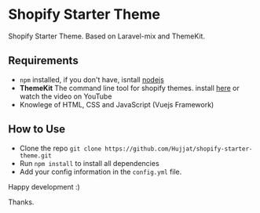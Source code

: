 # Shopify Starter Theme

Shopify Starter Theme.  Based on Laravel-mix and ThemeKit.

## Requirements
* `npm` installed, if you don't have, isntall [nodejs](https://nodejs.org/en/)
* **ThemeKit** The command line tool for shopify themes. install [here](https://shopify.github.io/themekit/) or watch the video on YouTube 
* Knowlege of HTML, CSS and JavaScript (Vuejs Framework)


## How to Use
* Clone the repo `git clone https://github.com/Hujjat/shopify-starter-theme.git`
* Run `npm install` to install all dependencies
* Add your config information in the `config.yml` file.

Happy development :) 

Thanks. 
